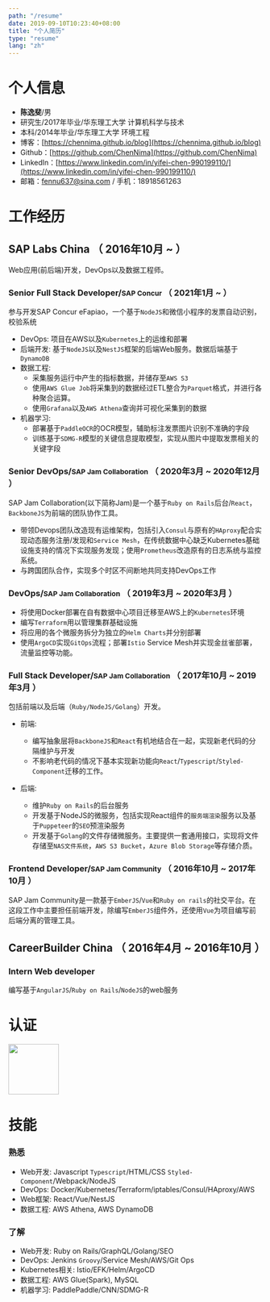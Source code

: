 ```yaml
---
path: "/resume"
date: 2019-09-10T10:23:40+08:00
title: "个人简历"
type: "resume"
lang: "zh"
---
```


# 个人信息
 - **陈逸斐**/男
 - 研究生/2017年毕业/华东理工大学 计算机科学与技术
 - 本科/2014年毕业/华东理工大学 环境工程
 - 博客：[https://chennima.github.io/blog](https://chennima.github.io/blog)
 - Github：[https://github.com/ChenNima](https://github.com/ChenNima)
 - LinkedIn：[https://www.linkedin.com/in/yifei-chen-990199110/](https://www.linkedin.com/in/yifei-chen-990199110/)
 - 邮箱：fennu637@sina.com<span class="d-none"> / 手机：18918561263</span>

# 工作经历

## SAP Labs China （ 2016年10月 ~  ）
Web应用(前后端)开发，DevOps以及数据工程师。
### **Senior Full Stack Developer**/<small>SAP Concur</small> （ 2021年1月 ~  ）
参与开发SAP Concur eFapiao，一个基于`NodeJS`和微信小程序的发票自动识别，校验系统

- DevOps: 项目在AWS以及`Kubernetes`上的运维和部署
- 后端开发: 基于`NodeJS`以及`NestJS`框架的后端Web服务。数据后端基于`DynamoDB`
- 数据工程:
  - 采集服务运行中产生的指标数据，并储存至`AWS S3`
  - 使用`AWS Glue Job`将采集到的数据经过ETL整合为`Parquet`格式，并进行各种聚合运算。
  - 使用`Grafana`以及`AWS Athena`查询并可视化采集到的数据
- 机器学习:
  - 部署基于`PaddleOCR`的OCR模型，辅助标注发票图片识别不准确的字段
  - 训练基于`SDMG-R`模型的关键信息提取模型，实现从图片中提取发票相关的关键字段

### **Senior DevOps**/<small>SAP Jam Collaboration</small> （ 2020年3月 ~ 2020年12月 ）

SAP Jam Collaboration(以下简称Jam)是一个基于`Ruby on Rails`后台/`React`，`BackboneJS`为前端的团队协作工具。


- 带领Devops团队改造现有运维架构，包括引入`Consul`与原有的`HAproxy`配合实现动态服务注册/发现和`Service Mesh`，在传统数据中心缺乏Kubernetes基础设施支持的情况下实现服务发现；使用`Prometheus`改造原有的日志系统与监控系统。
- 与跨国团队合作，实现多个时区不间断地共同支持DevOps工作

### **DevOps**/<small>SAP Jam Collaboration</small> （ 2019年3月 ~ 2020年3月 ）

- 将使用Docker部署在自有数据中心项目迁移至AWS上的`Kubernetes`环境
- 编写`Terraform`用以管理集群基础设施
- 将应用的各个微服务拆分为独立的`Helm Charts`并分别部署
- 使用`ArgoCD`实现`GitOps`流程；部署`Istio` Service Mesh并实现金丝雀部署，流量监控等功能。

### **Full Stack Developer**/<small>SAP Jam Collaboration</small> （ 2017年10月 ~ 2019年3月 ）

包括前端以及后端（`Ruby/NodeJS/Golang`）开发。

- 前端:
  - 编写抽象层将`BackboneJS`和`React`有机地结合在一起，实现新老代码的分隔维护与开发
  - 不影响老代码的情况下基本实现新功能向`React`/`Typescript`/`Styled-Component`迁移的工作。

- 后端:
  - 维护`Ruby on Rails`的后台服务
  - 开发基于NodeJS的微服务，包括实现React组件的`服务端渲染`服务以及基于`Puppeteer`的`SEO`预渲染服务
  - 开发基于`Golang`的文件存储微服务。主要提供一套通用接口，实现将文件存储至`NAS文件系统`，`AWS S3 Bucket`，`Azure Blob Storage`等存储介质。

### **Frontend Developer**/<small>SAP Jam Community</small> （ 2016年10月 ~  2017年10月 ）
SAP Jam Community是一款基于`EmberJS`/`Vue`和`Ruby on rails`的社交平台。在这段工作中主要担任前端开发，除编写`EmberJS`组件外，还使用`Vue`为项目编写前后端分离的管理工具。

## CareerBuilder China （ 2016年4月 ~  2016年10月 ）

### **Intern Web developer**

编写基于`AngularJS`/`Ruby on Rails`/`NodeJS`的web服务

# 认证
<p class="d-flex justify-content-between">
  <span style="width: 100px"><image style="width: 100px" src="./aws-certified-solutions-architect-associate.png" /></span>
</p>

# 技能

### 熟悉
- Web开发: Javascript `Typescript`/HTML/CSS `Styled-Component`/Webpack/NodeJS
- DevOps: Docker/Kubernetes/Terraform/iptables/Consul/HAproxy/AWS
- Web框架: React/Vue/NestJS
- 数据工程: AWS Athena, AWS DynamoDB

### 了解
- Web开发: Ruby on Rails/GraphQL/Golang/SEO
- DevOps: Jenkins `Groovy`/Service Mesh/AWS/Git Ops
- Kubernetes相关: Istio/EFK/Helm/ArgoCD
- 数据工程: AWS Glue(Spark), MySQL
- 机器学习: PaddlePaddle/CNN/SDMG-R